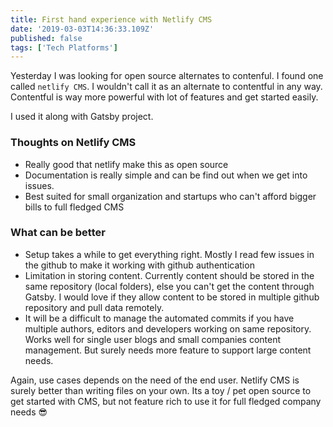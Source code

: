 ```yaml
---
title: First hand experience with Netlify CMS
date: '2019-03-03T14:36:33.109Z'
published: false
tags: ['Tech Platforms']
---
```


Yesterday I was looking for open source alternates to contenful. I found one called `netlify CMS`. I wouldn't call it as an alternate to contentful in any way. Contentful is way more powerful with lot of features and get started easily.

I used it along with Gatsby project.

### Thoughts on Netlify CMS

- Really good that netlify make this as open source
- Documentation is really simple and can be find out when we get into issues.
- Best suited for small organization and startups who can't afford bigger bills to full fledged CMS

### What can be better

- Setup takes a while to get everything right. Mostly I read few issues in the github to make it working with github authentication
- Limitation in storing content. Currently content should be stored in the same repository (local folders), else you can't get the content through Gatsby. I would love if they allow content to be stored in multiple github repository and pull data remotely.
- It will be a difficult to manage the automated commits if you have multiple authors, editors and developers working on same repository. Works well for single user blogs and small companies content management. But surely needs more feature to support large content needs.

Again, use cases depends on the need of the end user. Netlify CMS is surely better than writing files on your own. Its a toy / pet open source to get started with CMS, but not feature rich to use it for full fledged company needs 😎
